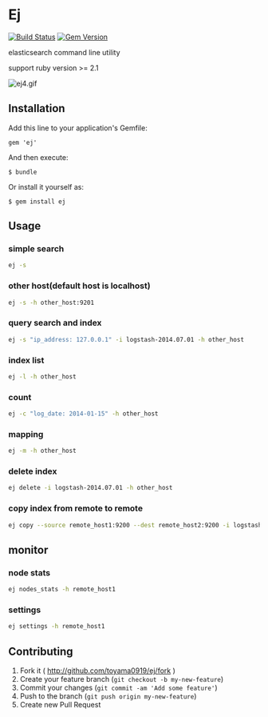 # Ej 

[![Build Status](https://secure.travis-ci.org/toyama0919/ej.png?branch=master)](http://travis-ci.org/toyama0919/ej)
[![Gem Version](https://badge.fury.io/rb/ej.svg)](http://badge.fury.io/rb/ej)

elasticsearch command line utility

support ruby version >= 2.1

![ej4.gif](https://qiita-image-store.s3.amazonaws.com/0/26670/116a381c-98f6-aa72-fbd9-ddc4b179b744.gif)

## Installation

Add this line to your application's Gemfile:

    gem 'ej'

And then execute:

    $ bundle

Or install it yourself as:

    $ gem install ej


## Usage

### simple search
```bash
ej -s
```

### other host(default host is localhost)
```bash
ej -s -h other_host:9201
```

### query search and index
```bash
ej -s "ip_address: 127.0.0.1" -i logstash-2014.07.01 -h other_host
```

### index list
```bash
ej -l -h other_host
```

### count
```bash
ej -c "log_date: 2014-01-15" -h other_host
```

### mapping
```bash
ej -m -h other_host
```

### delete index
```bash
ej delete -i logstash-2014.07.01 -h other_host
```

### copy index from remote to remote
```bash
ej copy --source remote_host1:9200 --dest remote_host2:9200 -i logstash-2017.01.27 -q 'size: 631'
```

## monitor

### node stats
```bash
ej nodes_stats -h remote_host1
```

### settings
```bash
ej settings -h remote_host1
```

## Contributing

1. Fork it ( http://github.com/toyama0919/ej/fork )
2. Create your feature branch (`git checkout -b my-new-feature`)
3. Commit your changes (`git commit -am 'Add some feature'`)
4. Push to the branch (`git push origin my-new-feature`)
5. Create new Pull Request
